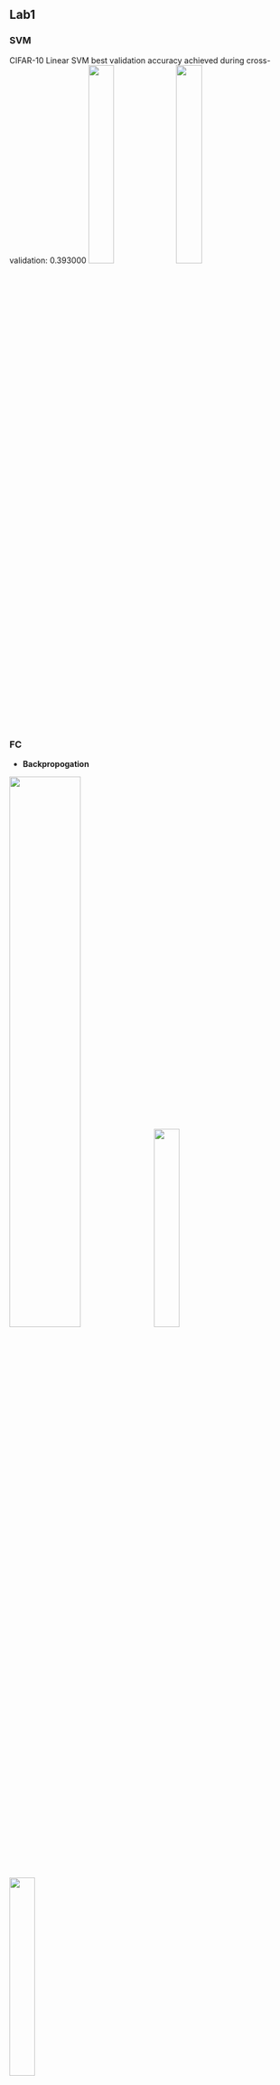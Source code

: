 ## Lab1
### SVM
CIFAR-10
Linear SVM
best validation accuracy achieved during cross-validation: 0.393000
  <img src="https://i.imgur.com/k833ky2.png" width="30%">
  <img src="https://i.imgur.com/8M5uvm5.png" width="30%">
### FC
*    **Backpropogation**
  <img src="https://i.imgur.com/2uNg81v.png" width="50%">
  <img src="https://i.imgur.com/uBI2Cx8.png" width="30%">
  <img src="https://i.imgur.com/lIDoLxi.png" width="30%">



Lab2
#### CNN
![](https://i.imgur.com/UTTRWPu.png)
(Epoch 1 / 1) train acc: 0.504000; val_acc: 0.499000

*    Conv layer backpropagation
![](https://i.imgur.com/cbsjYKu.png)
![](https://i.imgur.com/2qaVlkl.png)
![](https://i.imgur.com/jz2vvjB.png)

*    Max-Pooling Backpropagation
![](https://i.imgur.com/9msUema.png)



#### FC with different Update rules
![](https://i.imgur.com/eVzGN6G.png)
SGD_momentum
![](https://i.imgur.com/BIRhkwU.png)
RMS prop
![](https://i.imgur.com/1EIuD1v.png)
Adam
![](https://i.imgur.com/IexqG3t.png)
#### BatchNorm
*    batchsize
![](https://i.imgur.com/RKczP7F.png)
*    backpropogation
![](https://i.imgur.com/n7rAEZL.png)
#### Dropout
![](https://i.imgur.com/fKeBokF.png)
